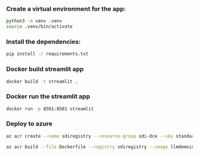 
### Create a virtual environment for the app:
```bash
python3 -m venv .venv
source .venv/bin/activate
```

### Install the dependencies:
```bash
pip install -r requirements.txt
```
### Docker build streamlit app
```bash
docker build -t streamlit .
```

### Docker run the streamlit app
```bash
docker run -p 8501:8501 streamlit
```

### Deploy to azure
```bash
az acr create --name sdiregistry --resource-group sdi-dce --sku standard --admin-enabled true

az acr build --file Dockerfile --registry sdiregistry --image llmdemoimage .
``````